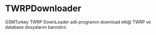 # TWRPDownloader
GSMTurkey TWRP DownLoader adlı programın download ettiği TWRP ve database dosyalarını barındırır.
